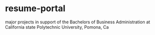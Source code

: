 # resume-portal
major projects in support of the Bachelors of Business Administration at California state Polytechnic University, Pomona, Ca

